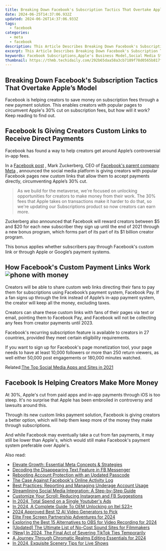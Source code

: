 ```yaml
---
title: Breaking Down Facebook's Subscription Tactics That Overtake Apple’s Model
date: 2024-06-25T14:37:06.932Z
updated: 2024-06-26T14:37:06.933Z
tags:
  - facebook
categories:
  - meta
  - facebook
description: This Article Describes Breaking Down Facebook's Subscription Tactics That Overtake Apple’s Model
excerpt: This Article Describes Breaking Down Facebook's Subscription Tactics That Overtake Apple’s Model
keywords: Facebook Subscriptions,Apple's Business Model,Social Media Strategies,Digital Marketing Tactics,Ad-Revenue Growth,Tech Company Models,Online Platform Revenues
thumbnail: https://thmb.techidaily.com/292b65daa58a3cb7189f78d0565b817f09110724b35903d3b3e9b8eb64f84eb9.jpg
---
```


## Breaking Down Facebook's Subscription Tactics That Overtake Apple’s Model

 Facebook is helping creators to save money on subscription fees through a new payment solution. This enables creators with popular pages to circumvent Apple's 30% cut on subscription fees, but how will it work? Keep reading to find out.

## Facebook Is Giving Creators Custom Links to Receive Direct Payments

 Facebook has found a way to help creators get around Apple’s controversial in-app fees.

 In a [Facebook post](https://www.facebook.com/zuck/posts/10114044739955341) , Mark Zuckerberg, CEO of [Facebook's parent company Meta](https://www.makeuseof.com/facebook-announced-meta-its-new-brand/) , announced the social media platform is giving creators with popular Facebook pages new custom links that allow them to accept payments directly, circumventing Apple’s 30% cut.

> As we build for the metaverse, we're focused on unlocking opportunities for creators to make money from their work. The 30% fees that Apple takes on transactions make it harder to do that, so we're updating our Subscriptions product so now creators can earn more.

 Zuckerberg also announced that Facebook will reward creators between $5 and $20 for each new subscriber they sign up until the end of 2021 through a new bonus program, which forms part of its part of its $1 billion creator program.

 This bonus applies whether subscribers pay through Facebook's custom link or through Apple or Google’s payment systems.

## How Facebook's Custom Payment Links Work ![phone with money](https://static1.makeuseofimages.com/wordpress/wp-content/uploads/2021/11/phone-with-money.jpg)

 Creators will be able to share custom web links directing their fans to pay them for subscriptions using Facebook’s payment system, Facebook Pay. If a fan signs up through the link instead of Apple’s in-app payment system, the creator will keep all the money, excluding taxes.

 Creators can share these custom links with fans of their pages via text or email, pointing them to Facebook Pay, and Facebook will not be collecting any fees from creator payments until 2023.

 Facebook's recurring subscription feature is available to creators in 27 countries, provided they meet certain eligibility requirements.

 If you want to sign up for Facebook's page monetization tool, your page needs to have at least 10,000 followers or more than 250 return viewers, as well either 50,000 post engagements or 180,000 minutes watched.

 Related:[The Top Social Media Apps and Sites in 2021](https://www.makeuseof.com/tag/top-social-media-apps-sites/)

## Facebook Is Helping Creators Make More Money

 At 30%, Apple's cut from paid apps and in-app payments through iOS is too steep. It's no surprise that Apple has been embroiled in controversy and lawsuits around this.

 Through its new custom links payment solution, Facebook is giving creators a better option, which will help them keep more of the money they make through subscriptions.

 And while Facebook may eventually take a cut from fan payments, it may still be lower than Apple's, which would still make Facebook's payment system preferable over Apple's.


<ins class="adsbygoogle"
     style="display:block"
     data-ad-format="autorelaxed"
     data-ad-client="ca-pub-7571918770474297"
     data-ad-slot="1223367746"></ins>



<ins class="adsbygoogle"
     style="display:block"
     data-ad-client="ca-pub-7571918770474297"
     data-ad-slot="8358498916"
     data-ad-format="auto"
     data-full-width-responsive="true"></ins>

<span class="atpl-alsoreadstyle">Also read:</span>
<div><ul>
<li><a href="https://facebook.techidaily.com/elevate-growth-essential-meta-concepts-and-strategies/"><u>Elevate Growth: Essential Meta Concepts & Strategies</u></a></li>
<li><a href="https://facebook.techidaily.com/decoding-the-disappearing-text-feature-in-fb-messenger/"><u>Decoding the Disappearing Text Feature in FB Messenger</u></a></li>
<li><a href="https://facebook.techidaily.com/rebooting-account-protection-with-an-updated-passcode/"><u>Rebooting Account Protection with an Updated Passcode</u></a></li>
<li><a href="https://facebook.techidaily.com/the-case-against-facebooks-online-activity-log/"><u>The Case Against Facebook's Online Activity Log</u></a></li>
<li><a href="https://facebook.techidaily.com/best-practices-reporting-and-managing-underage-account-usage/"><u>Best Practices: Reporting and Managing Underage Account Usage</u></a></li>
<li><a href="https://facebook.techidaily.com/streamlining-social-media-integration-a-step-by-step-guide/"><u>Streamlining Social Media Integration: A Step-by-Step Guide</u></a></li>
<li><a href="https://facebook.techidaily.com/customize-your-scroll-reducing-instagram-and-fb-suggestions/"><u>Customize Your Scroll: Reducing Instagram and FB Suggestions</u></a></li>
<li><a href="https://article-posts.techidaily.com/in-2024-total-spend-on-a-single-youtubers-ads/"><u>In 2024, Total Spend on a Single Youtuber's Ads</u></a></li>
<li><a href="https://unlock-android.techidaily.com/in-2024-a-complete-guide-to-oem-unlocking-on-itel-s23plus-by-drfone-android/"><u>In 2024, A Complete Guide To OEM Unlocking on Itel S23+</u></a></li>
<li><a href="https://ai-video-editing.techidaily.com/2024-approved-best-12-ai-video-generators-to-pick/"><u>2024 Approved Best 12 AI Video Generators to Pick</u></a></li>
<li><a href="https://video-capture.techidaily.com/elite-free-screen-partnership-adventures-for-2024/"><u>Elite Free Screen Partnership Adventures for 2024</u></a></li>
<li><a href="https://visual-screen-recording.techidaily.com/exploring-the-best-15-alternatives-to-obs-for-video-recording-for-2024/"><u>Exploring the Best 15 Alternatives to OBS for Video Recording for 2024</u></a></li>
<li><a href="https://facebook-video-footage.techidaily.com/updated-the-ultimate-list-of-no-cost-sound-sites-for-filmmakers/"><u>[Updated] The Ultimate List of No-Cost Sound Sites for Filmmakers</u></a></li>
<li><a href="https://tiktok-clips.techidaily.com/new-in-2024-the-final-act-of-severing-tiktok-ties-temporarily/"><u>[New] In 2024, The Final Act of Severing TikTok Ties Temporarily</u></a></li>
<li><a href="https://extra-hints.techidaily.com/a-journey-through-chromatic-realms-editing-essentials-for-2024/"><u>A Journey Through Chromatic Realms  Editing Essentials for 2024</u></a></li>
<li><a href="https://some-knowledge.techidaily.com/in-2024-exquisite-scenery-tips-for-live-shows/"><u>In 2024, Exquisite Scenery Tips for Live Shows</u></a></li>
</ul></div>

